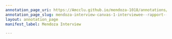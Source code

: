 ```yaml
---
annotation_page_uri: https://Amcclu.github.io/mendoza-1018/annotations/mendoza-interview-canvas-1-interviewee--rapport--nod-to-the-interviewer---body-language.json
annotation_page_slug: mendoza-interview-canvas-1-interviewee--rapport--nod-to-the-interviewer---body-language
layout: annotation_page
manifest_label: Mendoza Interview

---
```

